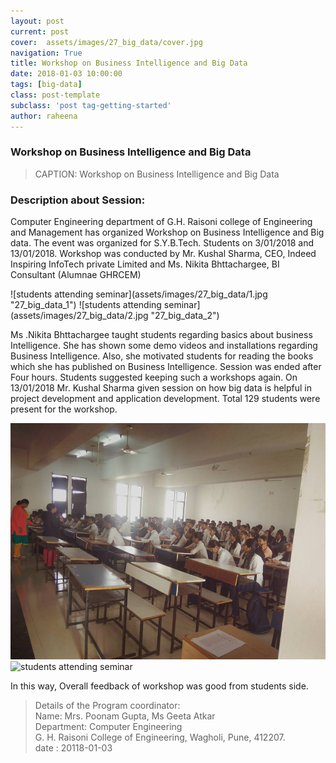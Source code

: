 ```yaml
---
layout: post
current: post
cover:  assets/images/27_big_data/cover.jpg
navigation: True
title: Workshop on Business Intelligence and Big Data
date: 2018-01-03 10:00:00
tags: [big-data]
class: post-template
subclass: 'post tag-getting-started'
author: raheena
---
```


### Workshop on Business Intelligence and Big Data
> CAPTION:   Workshop on Business Intelligence and Big Data
  
### Description about Session:
<p> Computer Engineering department of G.H. Raisoni college of Engineering and Management has organized Workshop on Business Intelligence and Big data. The event was organized for S.Y.B.Tech. Students on 3/01/2018 and 13/01/2018. Workshop was  conducted by Mr. Kushal Sharma, CEO, Indeed Inspiring InfoTech private Limited and Ms. Nikita Bhttachargee, BI Consultant (Alumnae GHRCEM) </p>
![students attending seminar](assets/images/27_big_data/1.jpg  "27_big_data_1")
![students attending seminar](assets/images/27_big_data/2.jpg  "27_big_data_2")

<p> Ms .Nikita Bhttachargee taught students regarding basics about business Intelligence. She has shown some demo videos and installations regarding Business Intelligence. Also, she motivated students for reading the books which she has published on Business Intelligence.  Session was ended after Four hours. Students suggested keeping such a workshops again. On 13/01/2018 Mr. Kushal Sharma given session on how big data is helpful in project development and application development. Total 129 students were present for the workshop.</p>

![students attending seminar](assets/images/27_big_data/3.jpg  "27_big_data_3")
![students attending seminar](assets/images/27_big_data/4.jpg  "27_big_data_4")

<p> In this way, Overall feedback of workshop was good from students side. </p>

       
> Details of the Program coordinator: <br>
> Name: Mrs. Poonam Gupta, Ms Geeta Atkar <br>
> Department: Computer Engineering <br>
> G. H. Raisoni College of Engineering, Wagholi, Pune, 412207. <br>
> date : 20118-01-03 